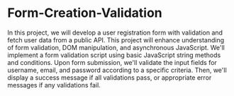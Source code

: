 # Form-Creation-Validation
 In this project, we will develop a user registration form with validation and fetch user data from a public API. This project will enhance  understanding of form validation, DOM manipulation, and asynchronous JavaScript. We'll implement a form validation script using basic JavaScript string methods and conditions. Upon form submission, we'll validate the input fields for username, email, and password according to a specific criteria. Then, we'll display a success message if all validations pass, or appropriate error messages if any validations fail.
